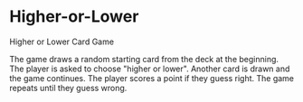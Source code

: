 # Higher-or-Lower
Higher or Lower Card Game 

The game draws a random starting card from the deck at the beginning. The player is asked to choose "higher or lower".
Another card is drawn and the game continues. The player scores a point if they guess right. The game repeats until they guess wrong.

